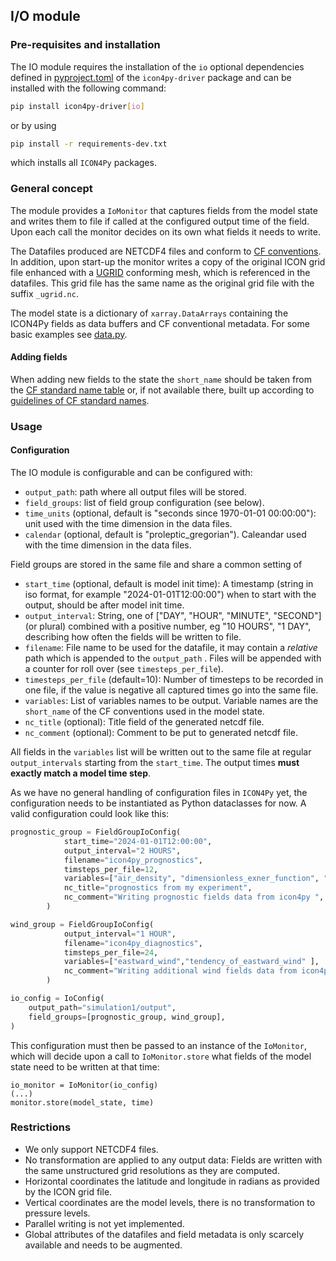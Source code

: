 ## I/O module

### Pre-requisites and installation

The IO module requires the installation of the `io` optional dependencies defined in [pyproject.toml](../../../pyproject.toml)
of the `icon4py-driver` package and can be installed with the following command:

```bash
pip install icon4py-driver[io]
```

or by using

```bash
pip install -r requirements-dev.txt
```

which installs all `ICON4Py` packages.

### General concept

The module provides a `IoMonitor` that captures fields from the model state and writes them to file
if called at the configured output time of the field. Upon each call the monitor decides on its own
what fields it needs to write.

The Datafiles produced are NETCDF4 files and conform to
[CF conventions](https://cfconventions.org/cf-conventions/cf-conventions.html).
In addition, upon start-up the monitor writes a copy of the original ICON grid file enhanced with a
[UGRID](https://ugrid-conventions.github.io/ugrid-conventions/) conforming mesh, which is referenced
in the datafiles. This grid file has the same name as the original grid file with the suffix `_ugrid.nc`.

The model state is a dictionary of `xarray.DataArrays` containing the ICON4Py fields as data buffers and
CF conventional metadata. For some basic examples see [data.py](../../../icon4py/model/driver/io/data.py).

#### Adding fields

When adding new fields to the state the `short_name` should be taken from the
[CF standard name table](https://cfconventions.org/Data/cf-standard-names/current/build/cf-standard-name-table.html)
or, if not available there, built up according to [guidelines of CF standard names](http://cfconventions.org/Data/cf-standard-names/docs/guidelines.html).

### Usage

#### Configuration

The IO module is configurable and can be configured with:

- `output_path`: path where all output files will be stored.
- `field_groups`: list of field group configuration (see below).
- `time_units` (optional, default is "seconds since 1970-01-01 00:00:00"): unit used with the time dimension in the data files.
- `calendar` (optional, default is "proleptic_gregorian"). Caleandar used with the time dimension in the data files.

Field groups are stored in the same file and share a common setting of

- `start_time` (optional, default is model init time): A timestamp (string in iso format, for example "2024-01-01T12:00:00") when to start with the output, should be after model init time.
- `output_interval`: String, one of ["DAY", "HOUR", "MINUTE", "SECOND"] (or plural) combined with a positive number, eg "10 HOURS", "1 DAY", describing how often the fields will be written to file.
- `filename`: File name to be used for the datafile, it may contain a _relative_ path which is appended to the `output_path` . Files will be appended with a counter for roll over (see `timesteps_per_file`).
- `timesteps_per_file` (default=10): Number of timesteps to be recorded in one file, if the value is negative all captured times go into the same file.
- `variables`: List of variables names to be output. Variable names are the `short_name` of the CF conventions used in the model state.
- `nc_title` (optional): Title field of the generated netcdf file.
- `nc_comment` (optional): Comment to be put to generated netcdf file.

All fields in the `variables` list will be written out to the same file at regular
`output_intervals` starting from the `start_time`. The output times **must exactly match a model time step**.

As we have no general handling of configuration files in `ICON4Py` yet, the configuration needs to
be instantiated as Python dataclasses for now. A valid configuration could look like this:

```python
prognostic_group = FieldGroupIoConfig(
            start_time="2024-01-01T12:00:00",
            output_interval="2 HOURS",
            filename="icon4py_prognostics",
            timsteps_per_file=12,
            variables=["air_density", "dimensionless_exner_function", "upward_air_velocity"],
            nc_title="prognostics from my experiment",
            nc_comment="Writing prognostic fields data from icon4py ",
        )

wind_group = FieldGroupIoConfig(
            output_interval="1 HOUR",
            filename="icon4py_diagnostics",
            timsteps_per_file=24,
            variables=["eastward_wind","tendency_of_eastward_wind" ],
            nc_comment="Writing additional wind fields data from icon4py",
        )

io_config = IoConfig(
    output_path="simulation1/output",
    field_groups=[prognostic_group, wind_group],
)
```

This configuration must then be passed to an instance of the `IoMonitor`, which will decide upon a
call to `IoMonitor.store` what fields of the model state need to be written at that time:

```
io_monitor = IoMonitor(io_config)
(...)
monitor.store(model_state, time)
```

### Restrictions

- We only support NETCDF4 files.
- No transformation are applied to any output data: Fields are written with the same unstructured grid resolutions as they are computed.
- Horizontal coordinates the latitude and longitude in radians as provided by the ICON grid file.
- Vertical coordinates are the model levels, there is no transformation to pressure levels.
- Parallel writing is not yet implemented.
- Global attributes of the datafiles and field metadata is only scarcely available and needs to be augmented.
